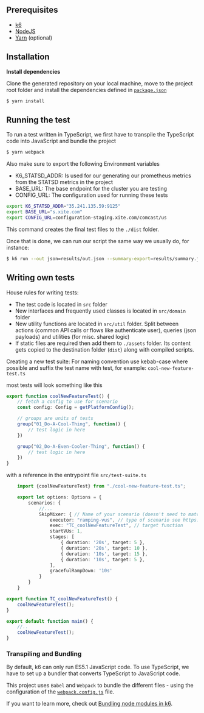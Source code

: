## Prerequisites

- [k6](https://k6.io/docs/getting-started/installation)
- [NodeJS](https://nodejs.org/en/download/)
- [Yarn](https://yarnpkg.com/getting-started/install) (optional)

## Installation

**Install dependencies**

Clone the generated repository on your local machine, move to the project root folder and install the dependencies defined in [`package.json`](./package.json)

```bash
$ yarn install
```

## Running the test

To run a test written in TypeScript, we first have to transpile the TypeScript code into JavaScript and bundle the project

```bash
$ yarn webpack
```

Also make sure to export the following Environment variables
- K6_STATSD_ADDR: Is used for our generating our prometheus metrics from the STATSD metrics in the project
- BASE_URL: The base endpoint for the cluster you are testing
- CONFIG_URL: The configuration used for running these tests

```bash 
export K6_STATSD_ADDR="35.241.135.59:9125" 
export BASE_URL="s.xite.com"
export CONFIG_URL=configuration-staging.xite.com/comcast/us
```

This command creates the final test files to the `./dist` folder.

Once that is done, we can run our script the same way we usually do, for instance:

```bash
$ k6 run --out json=results/out.json --summary-export=results/summary.json --out csv=results/out.csv --out statsd ./dist/test-suite.js
```

## Writing own tests

House rules for writing tests:
- The test code is located in `src` folder
- New interfaces and frequently used classes is located in `src/domain` folder
- New utility functions are located in `src/util` folder. Split between actions (common API calls or flows like authenticate user), queries (json payloads) and utilities (for misc. shared logic)
- If static files are required then add them to `./assets` folder. Its content gets copied to the destination folder (`dist`) along with compiled scripts.

Creating a new test suite:
For naming convention use kebab-case where possible and suffix the test name with test, for example: `cool-new-feature-test.ts`

most tests will look something like this
```typescript
export function coolNewFeatureTest() {
    // fetch a config to use for scenario
    const config: Config = getPlatformConfig();

    // groups are units of tests
    group("01_Do-A-Cool-Thing", function() {
        // test logic in here
    })

    group("02_Do-A-Even-Cooler-Thing", function() {
        // test logic in here
    })
}
```

with a reference in the entrypoint file `src/test-suite.ts`
```typescript
    import {coolNewFeatureTest} from "./cool-new-feature-test.ts";

    export let options: Options = {
        scenarios: {
            //...
            SkipMixer: { // Name of your scenario (doesn't need to match filename)
                executor: "ramping-vus", // type of scenario see https://k6.io/docs/using-k6/scenarios/ for different scenarios you can use
                exec: "TC_coolNewFeatureTest", // target function
                startVUs: 1,
                stages: [
                    { duration: '20s', target: 5 },
                    { duration: '20s', target: 10 },
                    { duration: '10s', target: 15 },
                    { duration: '10s', target: 5 },
                ],
                gracefulRampDown: '10s'
            }
        }
    }

export function TC_coolNewFeatureTest() {
    coolNewFeatureTest();
}

export default function main() {
    //..
    coolNewFeatureTest();
}
```

### Transpiling and Bundling

By default, k6 can only run ES5.1 JavaScript code. To use TypeScript, we have to set up a bundler that converts TypeScript to JavaScript code. 

This project uses `Babel` and `Webpack` to bundle the different files - using the configuration of the [`webpack.config.js`](./webpack.config.js) file.

If you want to learn more, check out [Bundling node modules in k6](https://k6.io/docs/using-k6/modules#bundling-node-modules).
